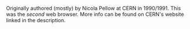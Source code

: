 Originally authored (mostly) by Nicola Pellow at CERN in 1990/1991. This was the *second* web browser. More info can be found on CERN's website linked in the description.

